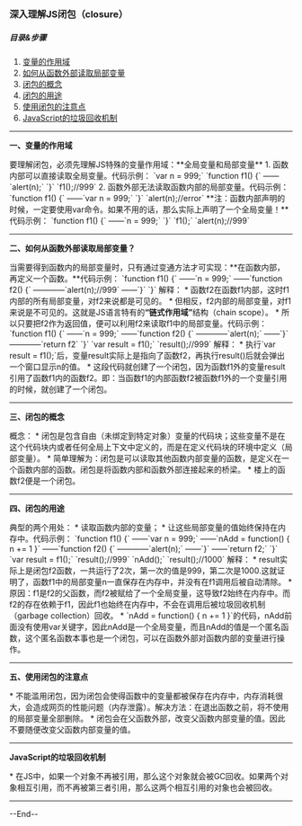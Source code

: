 ### 深入理解JS闭包（closure）  
##### 目录&步骤  
1. [变量的作用域](#1)    
2. [如何从函数外部读取局部变量](#2)  
3. [闭包的概念](#3)  
4. [闭包的用途](#4)  
5. [使用闭包的注意点](#5)  
6. [JavaScript的垃圾回收机制](#6)  
    
---
<p id = "1"><b>一、变量的作用域</b></p>    
要理解闭包，必须先理解JS特殊的变量作用域：**全局变量和局部变量**  
1. 函数内部可以直接读取全局变量。代码示例：  
`var n = 999;`  
`function f1() {`  
——`alert(n);`  
`}`  
`f1();//999`  
2. 函数外部无法读取函数内部的局部变量。代码示例：  
`function f1() {`  
——`var n = 999;`  
`}`  
`alert(n);//error`  
**注：函数内部声明的时候，一定要使用var命令。如果不用的话，那么实际上声明了一个全局变量！**代码示例：  
`function f1() {`  
——`n = 999;`  
`}`  
`f1();`  
`alert(n);//999`  

---
<p id = "2"><b>二、如何从函数外部读取局部变量？</b></p>  
当需要得到函数内的局部变量时，只有通过变通方法才可实现：**在函数内部，再定义一个函数。**代码示例：  
`function f1() {`  
——`n = 999;`  
——`function f2() {`  
————`alert(n);//999`  
——`}`  
`}`  
解释：  
* 函数f2在函数f1内部，这时f1内部的所有局部变量，对f2来说都是可见的。  
* 但相反，f2内部的局部变量，对f1来说是不可见的。这就是JS语言特有的<b>“链式作用域”</b>结构（chain scope）。  
* 所以只要把f2作为返回值，便可以利用f2来读取f1中的局部变量。代码示例：  
`function f1() {`  
——`n = 999;`  
——`function f2() {`  
————`alert(n);`  
——`}`  
————`return f2`  
`}`  
`var result = f1();`  
`result();//999`  
解释：  
* 执行`var result = f1();`后，变量result实际上是指向了函数f2，再执行result()后就会弹出一个窗口显示n的值。  
* 这段代码就创建了一个闭包，因为函数f1外的变量result引用了函数f1内的函数f2。即：当函数f1的内部函数f2被函数f1外的一个变量引用的时候，就创建了一个闭包。  

---
<p id = "3"><b>三、闭包的概念</b></p>    
概念：
* 闭包是包含自由（未绑定到特定对象）变量的代码块；这些变量不是在这个代码块内或者任何全局上下文中定义的，而是在定义代码块的环境中定义（局部变量）。  
* 简单理解为：闭包是可以读取其他函数内部变量的函数，是定义在一个函数内部的函数。闭包是将函数内部和函数外部连接起来的桥梁。  
* 楼上的函数f2便是一个闭包。  

---
<p id = "4"><b>四、闭包的用途</b></p>  
典型的两个用处：  
* 读取函数内部的变量；  
* 让这些局部变量的值始终保持在内存中。代码示例：  
`function f1() {`  
——`var n = 999;`  
——`nAdd = function() { n += 1 }`  
——`function f2() {`  
————`alert(n);`  
——`}`  
——`return f2;`  
`}`  
`var result = f1();`  
`result();//999`  
`nAdd();`  
`result();//1000`  
解释：  
* result实际上是闭包f2函数，一共运行了2次，第一次的值是999，第二次是1000.这就证明了，函数f1中的局部变量n一直保存在内存中，并没有在f1调用后被自动清除。  
* 原因：f1是f2的父函数，而f2被赋给了一个全局变量，这导致f2始终在内存中。而f2的存在依赖于f1，因此f1也始终在内存中，不会在调用后被垃圾回收机制（garbage collection）回收。    
* `nAdd = function() { n += 1 }`的代码，nAdd前面没有使用var关键字，因此nAdd是一个全局变量，而且nAdd的值是一个匿名函数，这个匿名函数本事也是一个闭包，可以在函数外部对函数内部的变量进行操作。  

---
<p id = "5"><b>五、使用闭包的注意点</b></p>   
* 不能滥用闭包，因为闭包会使得函数中的变量都被保存在内存中，内存消耗很大，会造成网页的性能问题（内存泄露）。解决方法：在退出函数之前，将不使用的局部变量全部删除。  
* 闭包会在父函数外部，改变父函数内部变量的值。因此不要随便改变父函数内部变量的值。  

---
<p id = "6"><b>JavaScript的垃圾回收机制</b></p>  
* 在JS中，如果一个对象不再被引用，那么这个对象就会被GC回收。如果两个对象相互引用，而不再被第三者引用，那么这两个相互引用的对象也会被回收。  

---
--End--



